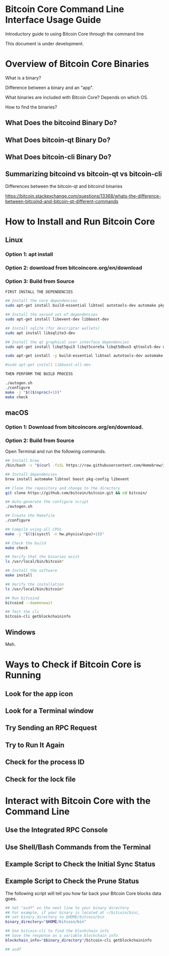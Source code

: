 # Bitcoin Core Command Line Interface Usage Guide
Introductory guide to using Bitcoin Core through the command line

This document is under development.

# Overview of Bitcoin Core Binaries

What is a binary?

Difference between a binary and an "app".

What binaries are included with Bitcoin Core? Depends on which OS.

How to find the binaries?

## What Does the bitcoind Binary Do?

## What Does bitcoin-qt Binary Do?

## What Does bitcoin-cli Binary Do?

## Summarizing bitcoind vs bitcoin-qt vs bitcoin-cli

Differences between the bitcoin-qt and bitcoind binaries

https://bitcoin.stackexchange.com/questions/13368/whats-the-difference-between-bitcoind-and-bitcoin-qt-different-commands

# How to Install and Run Bitcoin Core

## Linux

### Option 1: apt install

### Option 2: download from bitcoincore.org/en/download

### Option 3: Build from Source

```bash
FIRST INSTALL THE DEPENDENCIES

## Install the core dependencies
sudo apt-get install build-essential libtool autotools-dev automake pkg-config bsdmainutils python3

## Install the second set of dependencies
sudo apt-get install libevent-dev libboost-dev

## Install sqlite (for descriptor wallets)
sudo apt install libsqlite3-dev

## Install the qt graphical user interface dependencies
sudo apt-get install libqt5gui5 libqt5core5a libqt5dbus5 qttools5-dev qttools5-dev-tools

sudo apt-get install -y build-essential libtool autotools-dev automake pkg-config bsdmainutils python3 libevent-dev libboost-dev libsqlite3-dev libqt5gui5 libqt5core5a libqt5dbus5 qttools5-dev qttools5-dev-tools

#sudo apt-get install libboost-all-dev

THEN PERFORM THE BUILD PROCESS

./autogen.sh
./configure
make -j "$(($(nproc)+1))"
make check
```

## macOS

### Option 1: Download from bitcoincore.org/en/download.

### Option 2: Build from Source

Open Terminal and run the following commands.

```bash
## Install brew
/bin/bash -c "$(curl -fsSL https://raw.githubusercontent.com/Homebrew/install/HEAD/install.sh)"

## Install dependencies
brew install automake libtool boost pkg-config libevent

## Clone the repository and change to the directory
git clone https://github.com/bitcoin/bitcoin.git && cd bitcoin/

## Auto-generate the configure script
./autogen.sh

## Create the Makefile
./configure

## Compile using all CPUs
make -j "$(($(sysctl -n hw.physicalcpu)+1))"

## Check the build
make check

## Verify that the binaries exist
ls /usr/local/bin/bitcoin*

## Install the software
make install

## Verify the installation
ls /usr/local/bin/bitcoin*

## Run bitcoind
bitcoind --daemonwait

## Test the cli
bitcoin-cli getblockchaininfo
```

## Windows

Meh.

# Ways to Check if Bitcoin Core is Running

## Look for the app icon

## Look for a Terminal window

## Try Sending an RPC Request

## Try to Run It Again

## Check for the process ID

## Check for the lock file

# Interact with Bitcoin Core with the Command Line

## Use the Integrated RPC Console

## Use Shell/Bash Commands from the Terminal

## Example Script to Check the Initial Sync Status

## Example Script to Check the Prune Status

The following script will tell you how far back your Bitcoin Core blocks data goes.
```bash
## Set "asdf" on the next line to your binary directory
## For example, if your binary is located at ~/bitcoin/bin/,
## set binary_directory to $HOME/bitcoin/bin
binary_directory="$HOME/bitcoin/bin"

## Use bitcoin-cli to find the blockchain info
## Save the response as a variable blockchain_info
blockchain_info="$binary_directory"/bitcoin-cli getblockchaininfo

## asdf

```
